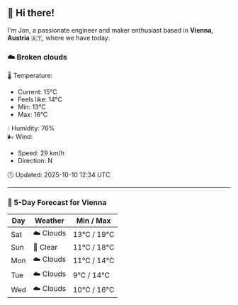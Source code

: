 ## 👋 Hi there!

I'm Jon, a passionate engineer and maker enthusiast based in **Vienna, Austria** 🇦🇹, where we have today:

### ☁️ Broken clouds 

🌡️ Temperature: 
* Current: 15°C
* Feels like: 14°C
* Min: 13°C 
* Max: 16°C  

💧 Humidity: 76%  
🌬️ Wind: 
* Speed: 29 km/h 
* Direction: N  

🕒 Updated: 2025-10-10 12:34 UTC

---

### 📅 5-Day Forecast for Vienna

| Day | Weather | Min / Max |
|-----|---------|------------|
| Sat | ☁️ Clouds | 13°C / 19°C |
| Sun | 🌙 Clear | 11°C / 18°C |
| Mon | ☁️ Clouds | 11°C / 14°C |
| Tue | ☁️ Clouds | 9°C / 14°C |
| Wed | ☁️ Clouds | 10°C / 16°C |
